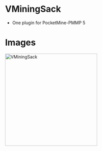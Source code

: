 # VMiningSack
- One plugin for PocketMine-PMMP 5

# Images
<img src="https://github.com/VennDev/VMiningSack/blob/main/images/Untitled.png" alt="VMiningSack" height="300" width="300" />
